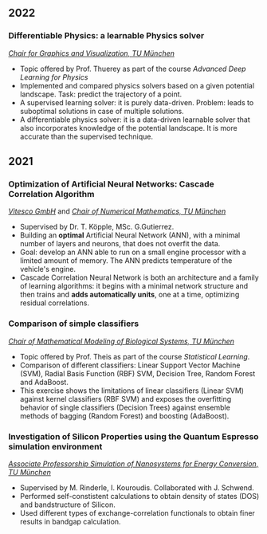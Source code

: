 <!-- CSS styles -->
<style>
  .pic-row {
    display: flex;
    justify-content: space-evenly;
    align-items: flex-start;
    margin-top: 15px;
    margin-bottom: 20px;
  }
  .pic-container {
    display: flex;
    flex-direction: column;
    justify-content: flex-start;
    align-items: center;
  }
  .pic {
    height: 200px;
    padding: 0px;
    margin: 0px;
    /* border */
    border-radius: 1%;
    border-color: #CFCFCF;
  }
  .video {
    height: 250px;
    border-radius: 1%;
  }
  .caption {
    margin-top: 8px;
    font-style: italic;
    text-align: center;
    font-size: small;
  }
  /* specific styles */
  .robust_stack {
    display: flex;
    flex-direction: column;
    justify-content: space-between;
    align-items: flex-start; 
    height: 200px;
    border-radius: 1%;
  }
  .robust_pic {
    height: 97px;
    padding: 0px;
    margin: 0px;
    padding-right:5px;
    background-color: white;
    border-radius: 1%;
    border-color: #CFCFCF;
  }
</style>

## 2022

<!-- ADP: ex 2 pt 1,2,3 -->

### Differentiable Physics: a learnable Physics solver 

_[Chair for Graphics and Visualization, TU München](website)_

- Topic offered by Prof. Thuerey as part of the course _Advanced Deep Learning for Physics_
- Implemented and compared physics solvers based on a given potential landscape. Task: predict the trajectory of a point.
- A supervised learning solver: it is purely data-driven. Problem: leads to suboptimal solutions in case of multiple solutions.
- A differentiable physics solver: it is a data-driven learnable solver that also incorporates knowledge of the potential landscape. It is more accurate than the supervised technique. 

<span hidden>
Include three pictures on gdrive.
Maybe change the first picture by including also the upper trajectory.
introduce the phyisics solver: it will provide the baseline here.
comment on zig zag in pic3.
</span>

<span hidden>
notes ADP: 
given the landscape of a potential, and a starting point, where will the point end up?
We constraint the point to move across the x line by equivalent distances.
Along the y line we allow the potential to define the trajectory, since a force will be acting on the point.

Physics optimization: minimize the potential with respect to the y increment. (F_0) 
Depending on the initially sampled force we will have two possible symmetric paths followed (in picture is only represented one)

Supervised learning: we need to generate data samples, therefore provide synthetic data of the problem (e.g. by using the physics optimization). Problem: these paths will be of two kinds: one up and one down, depending on the initialization of the force.
Train a simple neural network to this data set.
Test input data is generated from the same input distribution. Plot: 25 different starting points from the same distribution as train data. Problem: the supervised network tries to incorporate both the upper and lower solution, resulting in suboptimal solutions.

Differentiable Physics: it is a data-driven model that also is aware of the potential landscape.Training works as follows: 
- predict y trajectory of batch through NN.
- compute potential of trajectory batch.
- update NN weights in order to reduce potential.
Zig-zag can be improved by using better NN hyperparams (here we used the same as the supervised case).

Goal of DP and supervised learning: solve a differential equation through data-driven techniques. The DP solves the problem of having multiple suboptimal solutions due to averaging of supervised techique.

What is the advantage of DP with respect to a classical solver? In this exercise there is no advantage since we use the classical solver as reference. Nonetheless, in more complex settings, the classical solution might not be accurate, and the DP solver could surpass this technique.

</span>

## 2021
<!-- CASE STUDIES: CASCOR -->

### Optimization of Artificial Neural Networks: Cascade Correlation Algorithm

_[Vitesco GmbH](website)_ and _[Chair of Numerical Mathematics, TU München ](website)_

- Supervised by Dr. T. Köpple, MSc. G.Gutierrez.
- Building an **optimal** Artificial Neural Network (ANN), with a minimal number of layers and neurons, that does not overfit the data.
- Goal: develop an ANN able to run on a small engine processor with a limited amount of memory. The ANN predicts temperature of the vehicle's engine.
- Cascade Correlation Neural Network is both an architecture and a family of learning algorithms: it begins with a minimal network structure and then trains and **adds automatically units**, one at a time, optimizing residual correlations.

<span hidden> pictures: 
prediction (last picture from report), and this pic https://www.google.com/url?sa=i&url=https%3A%2F%2Ftowardsdatascience.com%2Fcascade-correlation-a-forgotten-learning-architecture-a2354a0bec92&psig=AOvVaw22CIi2HetqtBKnFT9qre2W&ust=1665592532396000&source=images&cd=vfe&ved=0CAsQjRxqFwoTCMC17O_N2PoCFQAAAAAdAAAAABAE </span>





<!-- STATISTICAL LEARNING: EXERCISE 8 -->

### Comparison of simple classifiers

_[Chair of Mathematical Modeling of Biological Systems, TU München](website)_

- Topic offered by Prof. Theis as part of the course _Statistical Learning_.
- Comparison of different classifiers: Linear Support Vector Machine (SVM), Radial Basis Function (RBF) SVM, Decision Tree, Random Forest and AdaBoost.
- This exercise shows the limitations of linear classifiers (Linear SVM) against kernel classifiers (RBF SVM) and exposes the overfitting behavior of single classifiers (Decision Trees) against ensemble methods of bagging (Random Forest) and boosting (AdaBoost).


<span hidden> include image of exercise. </span>




<!-- SIMULATION OF SEMICONDUCTORS PROPERTIES-->

### Investigation of Silicon Properties using the Quantum Espresso simulation environment

_[Associate Professorship Simulation of Nanosystems for Energy Conversion, TU München](https://www.ee.cit.tum.de/sne/home/)_

- Supervised by M. Rinderle, I. Kouroudis. Collaborated with J. Schwend. 
- Performed self-constistent calculations to obtain density of states (DOS) and bandstructure of Silicon.
- Used different types of exchange-correlation functionals to obtain finer results in bandgap calculation.

<span hidden>
include pictures of silicon crystal structure, density of states, bandgap.
</span>

<span hidden>
description of project: use the Quantum Expresso suite to perform DFT simulations on a simple material such as silicon.
Introduction of problem: want to compute the energy states of a quantum mechanical object. The energy states are available only after solving for the wavefunction through its Schroedinger equation.
DFT does this: it solves approximately the Scroedinger equation for such system.
It relies on a theorem by Hohenberg and Kohn, according to which the lowest state energy of a system is a functional of the density of electrons.
DFT relies on a self consistent scheme to solve the wave equation: Solve the Kohn-Sham equations for single electrons and then confront the initial density with the density obtained from the current wavefunction.

What is an exchange correlation functional? It is the term in the Schroedinger eq. that takes care of spin and residual electron-electron interactions. Quantum Expresso needs to approximate this term.
</span>


<span hidden>
TODOs: 
- add websites, check chair names are correct.
- add a comment section or document where can expand on these topics on your portfolio. 
</span>


## 2019

<!-- BACHELOR THESIS -->


### Study of parameters that influence radiative transfer in the atmosphere

_[Condensed Matter Physics Group, Università degli Studi di Milano](https://www.fisica.unimi.it/ecm/home/ricerca/gruppi-di-ricerca/fisica-della-materia-condensata)_

- Supervised by Prof. Potenza.
- The greatest challenge in climate research is to determine the effect of light when small particles (aerosol) are present in the atmosphere.
- Studied sensibility of diffused irradiance due to presence in the atmosphere of different antarctic mineral aerosol dust.  
- Carried radiative transfer simulations to determine influence of three crucial aerosol parameters: phase function, extinction cross section and single scattering albedo.

<span hidden> 
image of radiative forcing from IPCC (last part of thesis), and pg. 29 thesis, first figure: relative differences due to different shapes of aerosols influences irradiance, especially at sea level. 
</span>